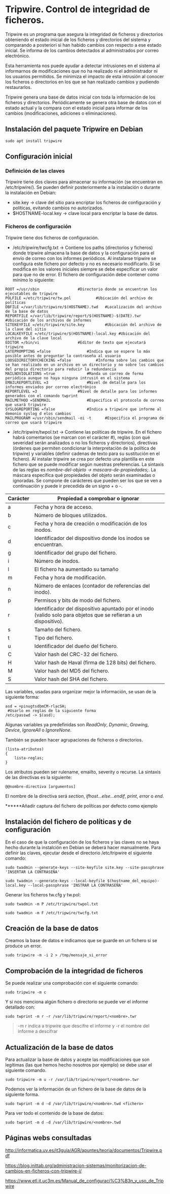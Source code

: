 # Tripwire. Control de integridad de ficheros.

Tripwire es un programa que asegura la integridad de ficheros y directorios obteniendo el estado inicial de los ficheros y directorios del sistema y comparando a posteriori si han habido cambios con respecto a ese estado inicial.
Se informa de los cambios detectados al administrados por correo electrónico.

Esta herramienta nos puede ayudar a detectar intrusiones en el sistema al informarnos de modificaciones que no ha realizado ni el administrador ni los usuarios permitidos. Se minimiza el impacto de esta intrusión al conocer los ficheros o directorios en los que se han realizado cambios y pudiendo restaurarlos.

Tripwire genera una base de datos inicial con toda la información de los ficheros y directorios. Periódicamente se genera otra base de datos con el estado actual y la compara con el estado inicial para informar de los cambios (modificaciones, adiciones o eliminaciones).


## Instalación del paquete Tripwire en Debian

`sudo apt install tripwire`


## Configuración inicial

### Definición de las claves

Tripwire tiene dos claves para almacenar su información (se encuentran en /etc/tripwire/). Se pueden definir posteriormente a la instalación o durante la instalación en Debian:
- site.key → clave del sitio para encriptar los ficheros de configuración y políticas, evitando cambios no autorizados.
- $HOSTNAME-local.key → clave local para encriptar la base de datos.


### Ficheros de configuración

Tripwire tiene dos ficheros de configuración.
- /etc/tripwire/twcfg.txt → Contiene los paths (directorios y ficheros) donde tripwire almacena la base de datos y la configuración para el envío de correo con los informes periódicos. Al instalarse tripwire se configura este fichero por defecto y no es necesario modificarlo. Si se modifica en los valores iniciales siempre se debe especificar un valor para que no de error. El fichero de configuración debe contener como mínimo lo siguiente:

```
ROOT =/usr/sbin 				#Directorio donde se encuentran los ejecutables de tripwire
POLFILE =/etc/tripwire/tw.pol 			#Ubicación del archivo de políticas
DBFILE =/var/lib/tripwire/$(HOSTNAME).twd 	#Localización del archivo de la base de datos
REPORTFILE =/var/lib/tripwire/report/$(HOSTNAME)-$(DATE).twr 	#Ubicación de los archivos de informes
SITEKEYFILE =/etc/tripwire/site.key 		#Ubicación del archivo de la clave del sitio
LOCALKEYFILE =/etc/tripwire/$(HOSTNAME)-local.key #Ubicación del archivo de la clave local
EDITOR =/bin/vi 				#Editor de texto que ejecutará tripwire
LATEPROMPTING =false 				#Indica que se espere lo máx posible antes de preguntar la contraseña al usuario
LOOSEDIRECTORYCHECKING =false 			#Informa sobre los cambios que se han realizado en un archivo en un directorio y no sobre los cambios del propio directorio para reducir la redundancia
MAILNOVIOLATIONS =true 				#Manda un correo de forma periódica aunque no haya ninguna intrusiń en el sistema
EMAILREPORTLEVEL =3 				#Nivel de detalle para los informes enviados por correo electrónico
REPORTLEVEL =3 					#Nivel de detalle para los informes generados con el comando twprint
MAILMETHOD =SENDMAIL 				#Especifica el protocolo de correo que usará tripwire
SYSLOGREPORTING =false 				#Indica a tripwire que informe al demonio syslog d elos cambios
MAILPROGRAM =/usr/sbin/sendmail -oi -t 		#Especifica el programa de correo que usará tripwire
```

- /etc/tripwire/twpol.txt → Contiene las políticas de tripwire. En el fichero habrá comentarios (se marcan con el carácter #), reglas (con qué severidad serán analizados o no los ficheros y directorios), directivas (órdenes que permiten condicionar la interpretación de la política de tripwire) y variables (definir cadenas de texto para su sustitución en el fichero).
Al instalar tripwire se crea por defecto una plantilla en este fichero que se puede modificar según nuestras preferencias.
La sintaxis de las reglas es _nombre-del-objeto -> mascara-de-propiedades;_. La máscara  especifica qué propiedades del objeto serán examinadas o ignoradas. Se compone de carácteres que pueden ser los que se ven a continuación y puede ir precedida de un signo + o -.

|Carácter	|Propiedad a comprobar o ignorar	|
|---------------|---------------------------------------|
|a 		|Fecha y hora de acceso.		|
|b 		|Número de bloques utilizados.		|
|c 		|Fecha y hora de creación o modificación de los inodos.|
|d 		|Identificador del dispositivo donde los inodos se encuentran.|
|g 		|Identificador del grupo del fichero.	|
|i 		|Número de inodos.			|
|l 		|El fichero ha aumentado su tamaño	|
|m 		|Fecha y hora de modificación.		|
|n 		|Número de enlaces (contador de referencias del inodo).|
|p 		|Permisos y bits de modo del fichero.	|
|r 		|Identificador del dispositivo apuntado por el inodo (valido solo para objetos que se refieran a un dispositivo).|
|s 		|Tamaño del fichero.			|
|t 		|Tipo del fichero.			|
|u 		|Identificador del dueño del fichero.	|
|C 		|Valor hash del CRC-32 del fichero.	|
|H 		|Valor hash de Haval (firma de 128 bits) del fichero.|
|M 		|Valor hash del MD5 del fichero.	|
|S 		|Valor hash del SHA del fichero.	|

Las variables, usadas para organizar mejor la información, se usan de la siguiente forma:

```
asd = +pinugtsdbmCM-rlacSH;
 #Usarlo en reglas de la siguiente forma
/etc/passwd -> $(asd);
```

Algunas variables ya predefinidas son _ReadOnly_, _Dynamic_, _Growing_, _Device_, _IgnoreAll_ o _IgnoreNone_.

También se pueden hacer agrupaciones de ficheros o directorios.

```
(lista-atributos)
{
	lista-reglas;
}
```

Los atributos pueden ser rulename, emailto, severity o recurse.
La sintaxis de las directivas es la siguiente:

`@@nombre-directiva [argumentos]`

El nombre de la directiva será _section_, _ifhost...else...endif_, _print_, _error_ o _end_.


******Añadir captura del fichero de políticas por defecto como ejemplo


## Instalación del fichero de políticas y de configuración

En el caso de que la configuración de los ficheros y las claves no se haya hecho durante la instalción en Debian se deberá hacer manualmente.
Para definir las claves, ejecutar desde el directorio /etc/tripwire el siguiente comando:

`sudo twadmin --generate-keys --site-keyfile site.key --site-passphrase 'INSERTAR LA CONTRASEÑA'`

`sudo twadmin --generate-keys --local-keyfile $(hostname_del_equipo)-local.key --local-passphrase 'INSTRAR LA CONTRASEÑA'`

Generar los ficheros tw.cfg y tw.pol:

`sudo twadmin -m P /etc/tripwire/twpol.txt`

`sudo twadmin -m F /etc/tripwire/twcfg.txt`

## Creación de la base de datos

Creamos la base de datos e indicamos que se guarde en un fichero si se produce un error.

`sudo tripwire -m -i 2 > /tmp/mensaje_si_error`

## Comprobación de la integridad de ficheros

Se puede realizar una comprobación con el siguiente comando:

`sudo tripwire -m c`

Y si nos menciona algún fichero o directorio se puede ver el informe detallado con:

`sudo twprint -m r -r /var/lib/tripwire/report/<nombre>.twr`

> -m r indica a tripwire que descifre el informe y -r el nombre del informe a descifrar


## Actualización de la base de datos

Para actualizar la base de datos y acepte las modificaciones que son legítimas (las que hemos hecho nosotros por ejemplo) se debe usar el siguiente comando.

`sudo tripwire -m u -r /var/lib/tripwire/report/<nombre>.twr` 

Podemos ver la información de un fichero de la base de datos de la siguiente forma.

`sudo twprint -m d -d /var/lib/tripwire/<nombre>.twd <fichero>`

Para ver todo el contenido de la base de datos:

`sudo twprint -m d -d /var/lib/tripwire/<nombre>.twd`


## Páginas webs consultadas

http://informatica.uv.es/it3guia/AGR/apuntes/teoria/documentos/Tripwire.pdf

https://blog.inittab.org/administracion-sistemas/monitorizacion-de-cambios-en-ficheros-con-tripwire-i/

https://www.etl.it.uc3m.es/Manual_de_configuraci%C3%B3n_y_uso_de_Tripwire

